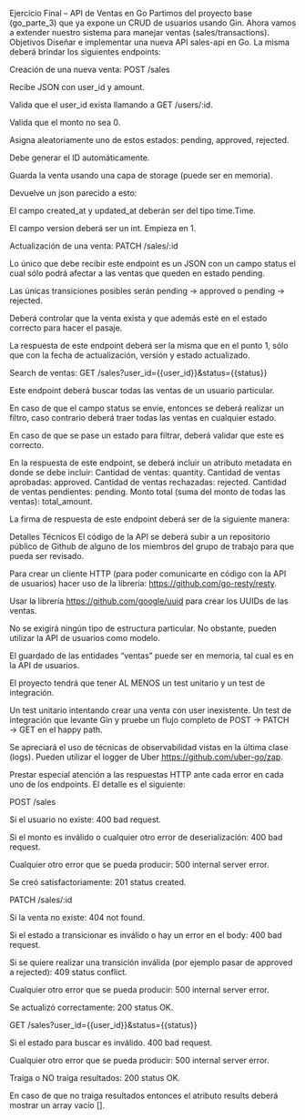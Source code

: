 Ejercicio Final – API de Ventas en Go
Partimos del proyecto base (go_parte_3) que ya expone un CRUD de usuarios usando Gin. Ahora vamos a extender nuestro sistema para manejar ventas (sales/transactions).
Objetivos
Diseñar e implementar una nueva API sales-api en Go. La misma deberá brindar los siguientes endpoints:

Creación de una nueva venta: POST /sales

Recibe JSON con user_id y amount.

Valida que el user_id exista llamando a GET /users/:id.

Valida que el monto no sea 0.

Asigna aleatoriamente uno de estos estados: pending, approved, rejected.

Debe generar el ID automáticamente.

Guarda la venta usando una capa de storage (puede ser en memoria).

Devuelve un json parecido a esto:



El campo created_at y updated_at deberán ser del tipo time.Time.

El campo version deberá ser un int. Empieza en 1.

Actualización de una venta: PATCH /sales/:id

Lo único que debe recibir este endpoint es un JSON con un campo status el cual sólo podrá afectar a las ventas que queden en estado pending. 

Las únicas transiciones posibles serán pending -> approved o pending -> rejected.

Deberá controlar que la venta exista y que además esté en el estado correcto para hacer el pasaje.

La respuesta de este endpoint deberá ser la misma que en el punto 1, sólo que con la fecha de actualización, versión y estado actualizado.

Search de ventas: GET /sales?user_id={{user_id}}&status={{status}}

Este endpoint deberá buscar todas las ventas de un usuario particular.

En caso de que el campo status se envíe, entonces se deberá realizar un filtro, caso contrario deberá traer todas las ventas en cualquier estado.

En caso de que se pase un estado para filtrar, deberá validar que este es correcto.

En la respuesta de este endpoint, se deberá incluir un atributo metadata en donde se debe incluir:
Cantidad de ventas: quantity.
Cantidad de ventas aprobadas: approved.
Cantidad de ventas rechazadas: rejected.
Cantidad de ventas pendientes: pending.
Monto total (suma del monto de todas las ventas): total_amount.

La firma de respuesta de este endpoint deberá ser de la siguiente manera:



Detalles Técnicos
El código de la API se deberá subir a un repositorio público de Github de alguno de los miembros del grupo de trabajo para que pueda ser revisado.

Para crear un cliente HTTP (para poder comunicarte en código con la API de usuarios) hacer uso de la librería: https://github.com/go-resty/resty.

Usar la librería https://github.com/google/uuid para crear los UUIDs de las ventas.

No se exigirá ningún tipo de estructura particular. No obstante, pueden utilizar la API de usuarios como modelo.

El guardado de las entidades “ventas” puede ser en memoria, tal cual es en la API de usuarios.

El proyecto tendrá que tener AL MENOS un test unitario y un test de integración.

Un test unitario intentando crear una venta con user inexistente.
Un test de integración que levante Gin y pruebe un flujo completo de POST → PATCH → GET en el happy path.

Se apreciará el uso de técnicas de observabilidad vistas en la última clase (logs). Pueden utilizar el logger de Uber https://github.com/uber-go/zap.

Prestar especial atención a las respuestas HTTP ante cada error en cada uno de los endpoints. El detalle es el siguiente:

POST /sales

Si el usuario no existe: 
400 bad request.

Si el monto es inválido o cualquier otro error de deserialización:
400 bad request.

Cualquier otro error que se pueda producir: 
500 internal server error.

Se creó satisfactoriamente:
201 status created.

PATCH /sales/:id

Si la venta no existe: 
404 not found.

Si el estado a transicionar es inválido o hay un error en el body:
400 bad request.

Si se quiere realizar una transición inválida (por ejemplo pasar de approved a rejected): 
409 status conflict.

Cualquier otro error que se pueda producir: 
500 internal server error.

Se actualizó correctamente:
200 status OK.

GET /sales?user_id={{user_id}}&status={{status}}

Si el estado para buscar es inválido.
400 bad request.

Cualquier otro error que se pueda producir: 
500 internal server error.

Traiga o NO traiga resultados:
200 status OK.

En caso de que no traiga resultados entonces el atributo results deberá mostrar un array vacío [].
